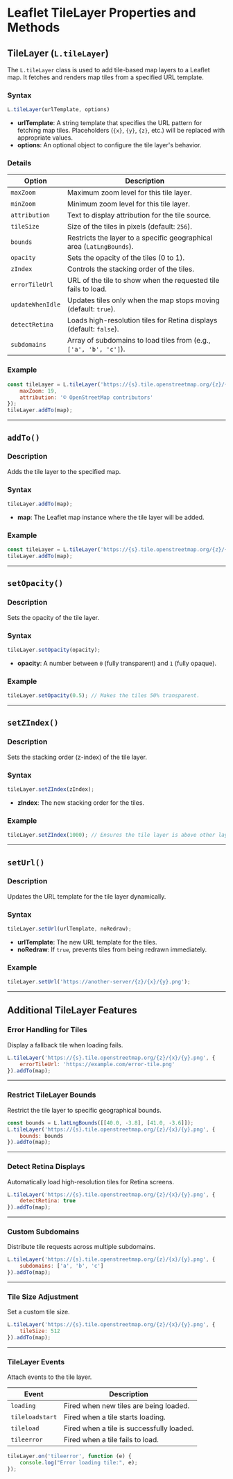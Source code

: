 
# Leaflet TileLayer Properties and Methods

## TileLayer (`L.tileLayer`)

The `L.tileLayer` class is used to add tile-based map layers to a Leaflet map. It fetches and renders map tiles from a specified URL template.

### **Syntax**
```javascript
L.tileLayer(urlTemplate, options)
```
- **urlTemplate**: A string template that specifies the URL pattern for fetching map tiles. Placeholders (`{x}`, `{y}`, `{z}`, etc.) will be replaced with appropriate values.
- **options**: An optional object to configure the tile layer's behavior.

### **Details**
| **Option**           | **Description**                                                                 |
|-----------------------|---------------------------------------------------------------------------------|
| `maxZoom`            | Maximum zoom level for this tile layer.                                         |
| `minZoom`            | Minimum zoom level for this tile layer.                                         |
| `attribution`        | Text to display attribution for the tile source.                                |
| `tileSize`           | Size of the tiles in pixels (default: `256`).                                   |
| `bounds`             | Restricts the layer to a specific geographical area (`LatLngBounds`).           |
| `opacity`            | Sets the opacity of the tiles (0 to 1).                                         |
| `zIndex`             | Controls the stacking order of the tiles.                                       |
| `errorTileUrl`       | URL of the tile to show when the requested tile fails to load.                  |
| `updateWhenIdle`     | Updates tiles only when the map stops moving (default: `true`).                 |
| `detectRetina`       | Loads high-resolution tiles for Retina displays (default: `false`).             |
| `subdomains`         | Array of subdomains to load tiles from (e.g., `['a', 'b', 'c']`).               |

### **Example**
```javascript
const tileLayer = L.tileLayer('https://{s}.tile.openstreetmap.org/{z}/{x}/{y}.png', {
    maxZoom: 19,
    attribution: '© OpenStreetMap contributors'
});
tileLayer.addTo(map);
```

---

## `addTo()`

### **Description**
Adds the tile layer to the specified map.

### **Syntax**
```javascript
tileLayer.addTo(map);
```
- **map**: The Leaflet map instance where the tile layer will be added.

### **Example**
```javascript
const tileLayer = L.tileLayer('https://{s}.tile.openstreetmap.org/{z}/{x}/{y}.png');
tileLayer.addTo(map);
```

---

## `setOpacity()`

### **Description**
Sets the opacity of the tile layer.

### **Syntax**
```javascript
tileLayer.setOpacity(opacity);
```
- **opacity**: A number between `0` (fully transparent) and `1` (fully opaque).

### **Example**
```javascript
tileLayer.setOpacity(0.5); // Makes the tiles 50% transparent.
```

---

## `setZIndex()`

### **Description**
Sets the stacking order (z-index) of the tile layer.

### **Syntax**
```javascript
tileLayer.setZIndex(zIndex);
```
- **zIndex**: The new stacking order for the tiles.

### **Example**
```javascript
tileLayer.setZIndex(1000); // Ensures the tile layer is above other layers.
```

---

## `setUrl()`

### **Description**
Updates the URL template for the tile layer dynamically.

### **Syntax**
```javascript
tileLayer.setUrl(urlTemplate, noRedraw);
```
- **urlTemplate**: The new URL template for the tiles.
- **noRedraw**: If `true`, prevents tiles from being redrawn immediately.

### **Example**
```javascript
tileLayer.setUrl('https://another-server/{z}/{x}/{y}.png');
```

---

## **Additional TileLayer Features**

### **Error Handling for Tiles**
Display a fallback tile when loading fails.

```javascript
L.tileLayer('https://{s}.tile.openstreetmap.org/{z}/{x}/{y}.png', {
    errorTileUrl: 'https://example.com/error-tile.png'
}).addTo(map);
```

---

### **Restrict TileLayer Bounds**
Restrict the tile layer to specific geographical bounds.

```javascript
const bounds = L.latLngBounds([[40.0, -3.8], [41.0, -3.6]]);
L.tileLayer('https://{s}.tile.openstreetmap.org/{z}/{x}/{y}.png', {
    bounds: bounds
}).addTo(map);
```

---

### **Detect Retina Displays**
Automatically load high-resolution tiles for Retina screens.

```javascript
L.tileLayer('https://{s}.tile.openstreetmap.org/{z}/{x}/{y}.png', {
    detectRetina: true
}).addTo(map);
```

---

### **Custom Subdomains**
Distribute tile requests across multiple subdomains.

```javascript
L.tileLayer('https://{s}.tile.openstreetmap.org/{z}/{x}/{y}.png', {
    subdomains: ['a', 'b', 'c']
}).addTo(map);
```

---

### **Tile Size Adjustment**
Set a custom tile size.

```javascript
L.tileLayer('https://{s}.tile.openstreetmap.org/{z}/{x}/{y}.png', {
    tileSize: 512
}).addTo(map);
```

---

### **TileLayer Events**
Attach events to the tile layer.

| **Event**       | **Description**                                   |
|------------------|--------------------------------------------------|
| `loading`       | Fired when new tiles are being loaded.            |
| `tileloadstart` | Fired when a tile starts loading.                 |
| `tileload`      | Fired when a tile is successfully loaded.         |
| `tileerror`     | Fired when a tile fails to load.                  |

```javascript
tileLayer.on('tileerror', function (e) {
    console.log("Error loading tile:", e);
});
```

